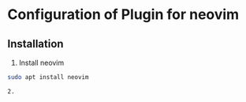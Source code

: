 # Configuration of Plugin for neovim 

## Installation
1. Install neovim
```bash 
sudo apt install neovim 

2. 
